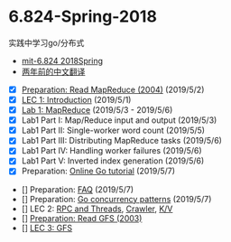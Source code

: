 # 6.824-Spring-2018
实践中学习go/分布式

- [mit-6.824 2018Spring](https://pdos.csail.mit.edu/6.824/schedule.html)
- [两年前的中文翻译](https://github.com/feixiao/Distributed-Systems)
- [x] [Preparation: Read MapReduce (2004)](http://blog.bizcloudsoft.com/wp-content/uploads/Google-MapReduce%E4%B8%AD%E6%96%87%E7%89%88_1.0.pdf) (2019/5/2)
- [x] [LEC 1: Introduction](https://pdos.csail.mit.edu/6.824/notes/l01.txt) (2019/5/1)
- [x] [Lab 1: MapReduce](https://pdos.csail.mit.edu/6.824/labs/lab-1.html) (2019/5/3 - 2019/5/6)
- [x] Lab1 Part I: Map/Reduce input and output (2019/5/3)
- [x] Lab1 Part II: Single-worker word count (2019/5/5)
- [x] Lab1 Part III: Distributing MapReduce tasks (2019/5/6)
- [x] Lab1 Part IV: Handling worker failures (2019/5/6)
- [x] Lab1 Part V: Inverted index generation (2019/5/6)
- [x] Preparation: [Online Go tutorial](https://go-tour-zh.appspot.com/list) (2019/5/7)
- [] Preparation: [FAQ](https://pdos.csail.mit.edu/6.824/papers/tour-faq.txt) (2019/5/7)
- [] Preparation: [Go concurrency patterns](https://talks.golang.org/2012/concurrency.slide) (2019/5/7)
- []  LEC 2: [RPC and Threads](https://pdos.csail.mit.edu/6.824/notes/l-rpc.txt), [Crawler](https://pdos.csail.mit.edu/6.824/notes/crawler.go), [K/V](https://pdos.csail.mit.edu/6.824/notes/kv.go)
- [] [Preparation: Read GFS (2003)](http://blog.bizcloudsoft.com/wp-content/uploads/Google-File-System%E4%B8%AD%E6%96%87%E7%89%88_1.0.pdf)
- [] [LEC 3: GFS](https://pdos.csail.mit.edu/6.824/notes/l-gfs-short.txt)
